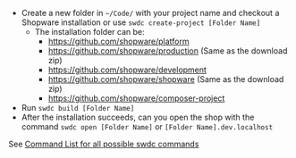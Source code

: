 * Create a new folder in `~/Code/` with your project name and checkout a Shopware installation or use `swdc create-project [Folder Name]`
   * The installation folder can be:
      * https://github.com/shopware/platform
      * https://github.com/shopware/production (Same as the download zip)
      * https://github.com/shopware/development
      * https://github.com/shopware/shopware (Same as the download zip)
      * https://github.com/shopware/composer-project
* Run `swdc build [Folder Name]`
* After the installation succeeds, can you open the shop with the command `swdc open [Folder Name]` or `[Folder Name].dev.localhost`

See [Command List for all possible swdc commands](https://github.com/shyim/shopware-docker/wiki/Command-List)